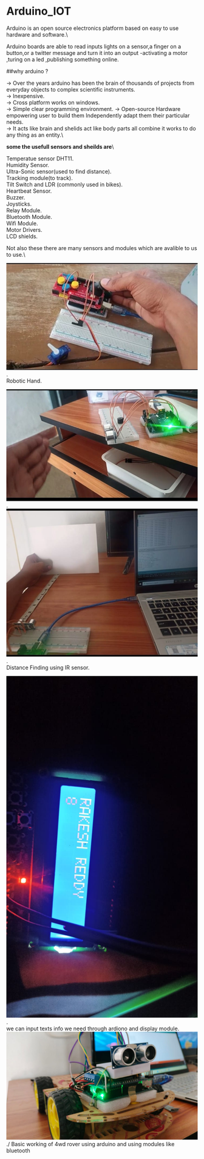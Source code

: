 # Arduino_IOT
Arduino is an open source electronics platform based on easy to use hardware and software.\

Arduino boards are able to read inputs lights on a sensor,a finger on a button,or a twitter message and turn it into an output -activating a motor ,turing on a led ,publishing something online.


##why arduino ?

-> Over the years arduino has been the brain of thousands of projects from everyday objects to complex scientific instruments.\
-> Inexpensive.\
-> Cross platform works on windows.\
-> Simple clear programming environment.
-> Open-source Hardware empowering user to build them Independently adapt them their particular needs.\
-> It acts like brain and shelids act like body parts all combine it works to do any thing as an entity.\

**some the usefull sensors and sheilds are**\

Temperatue sensor DHT11.\
Humidity Sensor.\
Ultra-Sonic sensor(used to find distance).\
Tracking module(to track).\
Tilt Switch and LDR (commonly used in bikes).\
Heartbeat Sensor.\
Buzzer.\
Joysticks.\
Relay Module.\
Bluetooth Module.\
Wifi Module.\
Motor Drivers.\
LCD shields.

Not also these there are many sensors and modules which are avalible to us to use.\


![ardu-2](https://github.com/Rakeshreddysr2401/Arduino_IOT/blob/main/Arduino/WhatsApp%20Image%202023-04-10%20at%207.34.20%20PM.jpeg).\
 Robotic Hand.
 
![ardu-3](https://github.com/Rakeshreddysr2401/Arduino_IOT/blob/main/Arduino/WhatsApp%20Image%202023-04-10%20at%207.33.26%20PM.jpeg).\
![ardu-4](https://github.com/Rakeshreddysr2401/Arduino_IOT/blob/main/Arduino/WhatsApp%20Image%202023-04-10%20at%207.35.24%20PM.jpeg).\
Distance Finding using IR sensor.

![ardu-1](https://github.com/Rakeshreddysr2401/Arduino_IOT/blob/main/Arduino/WhatsApp%20Image%202023-04-10%20at%207.07.21%20PM.jpeg).\
we can input texts info we need through ardiono and display module.
![ardu-car](https://github.com/Rakeshreddysr2401/Arduino_IOT/blob/main/Arduino/WhatsApp%20Image%202023-04-10%20at%208.12.45%20PM.jpeg)./
Basic working of 4wd rover using arduino and using modules like bluetooth




